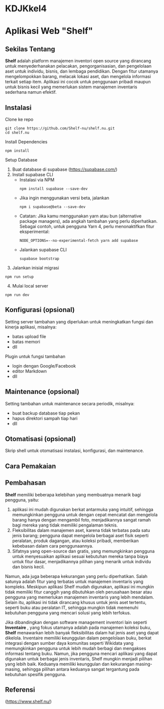 # KDJKkel4

# Aplikasi Web "Shelf"

## Sekilas Tentang

**Shelf** adalah platform manajemen inventori open source yang dirancang untuk menyederhanakan pelacakan, pengorganisasian, dan pengelolaan aset untuk individu, bisnis, dan lembaga pendidikan. Dengan fitur utamanya mengelompokkan barang, melacak lokasi aset, dan mengelola informasi terkait setiap item. Aplikasi ini cocok untuk penggunaan pribadi maupun untuk bisnis kecil yang memerlukan sistem manajemen inventaris sederhana namun efektif.


## Instalasi

Clone ke repo
```
git clone https://github.com/Shelf-nu/shelf.nu.git
cd shelf.nu
```
Install Dependencies
```
npm install
```
Setup Database
1. Buat database di supabase (https://supabase.com/)
2. Install supabase CLI
   - Instalasi via NPM
     ```
     npm install supabase --save-dev
     ```
   - Jika ingin menggunakan versi beta, jalankan
     ```
     npm i supabase@beta --save-dev
     ```
   - Catatan: Jika kamu menggunakan yarn atau bun (alternative package managers), ada angkah tambahan yang perlu diperhatikan. Sebagai contoh, untuk pengguna Yarn 4, perlu menonaktifkan fitur 
     eksperimental:
     ```
     NODE_OPTIONS=--no-experimental-fetch yarn add supabase
     ```
   - Jalankan supabase CLI 
     ```
     supabase bootstrap
     ```
3. Jalankan inisial migrasi
  ```
  npm run setup
  ```
4. Mulai local server
  ```
  npm run dev
  ```



## Konfigurasi (opsional)

Setting server tambahan yang diperlukan untuk meningkatkan fungsi dan kinerja aplikasi, misalnya:
- batas upload file
- batas memori
- dll

Plugin untuk fungsi tambahan
- login dengan Google/Facebook
- editor Markdown
- dll


##  Maintenance (opsional)

Setting tambahan untuk maintenance secara periodik, misalnya:
- buat backup database tiap pekan
- hapus direktori sampah tiap hari
- dll


## Otomatisasi (opsional)

Skrip shell untuk otomatisasi instalasi, konfigurasi, dan maintenance.


## Cara Pemakaian


## Pembahasan
**Shelf** memiliki beberapa kelebihan yang membuatnya menarik bagi pengguna, yaitu:
1. aplikasi ini mudah digunakan berkat antarmuka yang intuitif, sehingga memungkinkan pengguna untuk dengan cepat mencatat dan mengelola barang hanya dengan mengambil foto, menjadikannya sangat ramah bagi mereka yang tidak memiliki pengalaman teknis.
2. Fleksibilitas dalam manajemen aset, karena tidak terbatas pada satu jenis barang; pengguna dapat mengelola berbagai aset fisik seperti peralatan, produk dagangan, atau koleksi pribadi, memberikan kebebasan dalam cara penggunaannya.
3. Sifatnya yang open-source dan gratis, yang memungkinkan pengguna untuk menyesuaikan aplikasi sesuai kebutuhan mereka tanpa biaya untuk fitur dasar, menjadikannya pilihan yang menarik untuk individu dan bisnis kecil.

Namun, ada juga beberapa kekurangan yang perlu diperhatikan. Salah satunya adalah fitur yang terbatas untuk manajemen inventaris yang kompleks. Meskipun aplikasi Shelf mudah digunakan, aplikasi ini mungkin tidak memiliki fitur canggih yang dibutuhkan oleh perusahaan besar atau pengguna yang memerlukan manajemen inventaris yang lebih mendalam. Selain itu, aplikasi ini tidak dirancang khusus untuk jenis aset tertentu, seperti buku atau peralatan IT, sehingga mungkin tidak memenuhi kebutuhan pengguna yang mencari solusi yang lebih terfokus.

Jika dibandingkan dengan software management inventori lain seperti **Inventaire** , yang fokus utamanya adalah pada manajemen koleksi buku, **Shelf** menawarkan lebih banyak fleksibilitas dalam hal jenis aset yang dapat dikelola. Inventaire memiliki keunggulan dalam pengelolaan buku, berkat integrasi dengan sumber daya komunitas seperti Wikidata yang memungkinkan pengguna untuk lebih mudah berbagi dan mengakses informasi tentang buku. Namun, jika pengguna mencari aplikasi yang dapat digunakan untuk berbagai jenis inventaris, Shelf mungkin menjadi pilihan yang lebih baik. Keduanya memiliki keunggulan dan kekurangan masing-masing, sehingga pilihan antara keduanya sangat tergantung pada kebutuhan spesifik pengguna.

## Referensi
(https://www.shelf.nu/)


